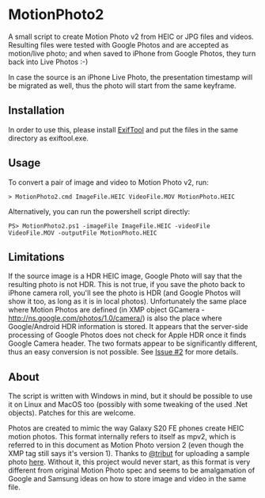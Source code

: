 # MotionPhoto2

A small script to create Motion Photo v2 from HEIC or JPG files and videos. Resulting files were tested with Google Photos and are accepted as motion/live photo; and when saved to iPhone from Google Photos, they turn back into Live Photos :-)

In case the source is an iPhone Live Photo, the presentation timestamp will be migrated as well, thus the photo will start from the same keyframe.

## Installation

In order to use this, please install [ExifTool](https://exiftool.org/) and put the files in the same directory as exiftool.exe.

## Usage

To convert a pair of image and video to Motion Photo v2, run:

```
> MotionPhoto2.cmd ImageFile.HEIC VideoFile.MOV MotionPhoto.HEIC
```

Alternatively, you can run the powershell script directly:
```
PS> MotionPhoto2.ps1 -imageFile ImageFile.HEIC -videoFile VideoFile.MOV -outputFile MotionPhoto.HEIC
```

## Limitations

If the source image is a HDR HEIC image, Google Photo will say that the resulting photo is not HDR. This is not true, if you save the photo back to iPhone camera roll, you'll see the photo is HDR (and Google Photos will show it too, as long as it is in local photos). Unfortunately the same place where Motion Photos are defined (in XMP object GCamera - http://ns.google.com/photos/1.0/camera/) is also the place where Google/Android HDR information is stored. It appears that the server-side processing of Google Photos does not check for Apple HDR once it finds Google Camera header. The two formats appear to be significantly different, thus an easy conversion is not possible. See [Issue #2](https://github.com/PetrVys/MotionPhoto2/issues/2) for more details.

## About

The script is written with Windows in mind, but it should be possible to use it on Linux and MacOS too (possibly with some tweaking of the used .Net objects). Patches for this are welcome.

Photos are created to mimic the way Galaxy S20 FE phones create HEIC motion photos. This format internally refers to itself as mpv2, which is referred to in this document as Motion Photo version 2 (even though the XMP tag still says it's version 1).
Thanks to [@tribut](https://github.com/tribut) for uploading a sample photo [here](https://github.com/photoprism/photoprism/issues/1739#issuecomment-1216457652). Without it, this project would never start, as this format is very different from original Motion Photo spec and seems to be amalgamation of Google and Samsung ideas on how to store image and video in the same file.
